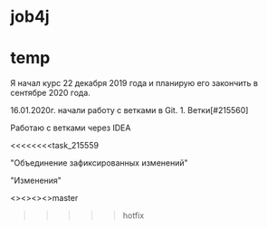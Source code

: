 # job4j
# temp
Я начал курс 22 декабря 2019 года и планирую его закончить в сентябре 2020 года.

 16.01.2020г. начали работу с ветками в Git.    1. Ветки[#215560]
 
 Работаю с ветками через IDEA
 
 
<<<<<<<<task_215559

"Объединение зафиксированных изменений"

"Изменения"

<><><><>master

>>>>>hotfix